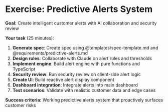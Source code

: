 # Exercise: Predictive Alerts System

**Goal:** Create intelligent customer alerts with AI collaboration and security review

<v-clicks>

**Your task** (25 minutes):
1. **Generate spec**: Create spec using @templates/spec-template.md and @requirements/predictive-alerts.md
2. **Design rules**: Collaborate with Claude on alert rules and thresholds
3. **Implement engine**: Build alert engine with pure functions and TypeScript
4. **Security review**: Run security review on client-side alert logic
5. **Create UI**: Build reactive alert display component
6. **Dashboard integration**: Integrate alerts into main dashboard
7. **Test scenarios**: Validate with realistic customer data and edge cases

</v-clicks>

<v-click>

**Success criteria:** Working predictive alerts system that proactively surfaces customer risks

</v-click>
